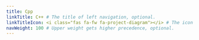 ```yaml
---
title: Cpp
linkTitle: C++ # The title of left navigation, optional.
linkTitleIcon: <i class="fas fa-fw fa-project-diagram"></i> # The icon of the link title, optional.
navWeight: 100 # Upper weight gets higher precedence, optional.
---
```

